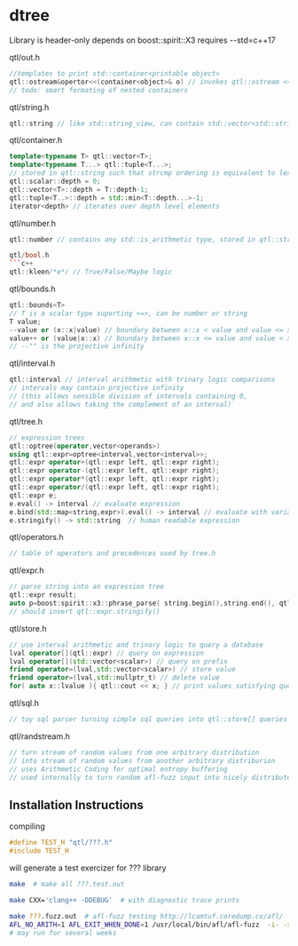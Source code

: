 # dtree

Library is header-only
depends on boost::spirit::X3
requires --std=c++17

qtl/out.h
```c++
//templates to print std::container<printable object>
qtl::ostream&opertor<<(container<object>& o) // invokes qtl::ostream << object
// todo: smart formating of nested containers
```

qtl/string.h
```c++
qtl::string // like std::string_view, can contain std::vector<std::string>, maintaining strcmp ordering
```

qtl/container.h
```c++
template<typename T> qtl::vector<T>;
template<typename T...> qtl::tuple<T...>;
// stored in qtl::string such that strcmp ordering is equivalent to lexical std::vector or std::tuple ordering
qtl::scalar::depth = 0;
qtl::vector<T>::depth = T::depth-1;
qtl::tuple<T..>::depth = std::min<T::depth...>-1;
iterator<depth> // iterates over depth level elements
```

qtl/number.h
```c++
qtl::number // contains any std::is_arithmetic type, stored in qtl::string with strcmp ordering

qtl/bool.h
```c++
qtl::kleen/*e*/ // True/False/Maybe logic
```

qtl/bounds.h
```c++
qtl::bounds<T> 
// T is a scalar type suporting <=>, can be number or string
T value;
--value or (x::x|value) // boundary between x::x < value and value <= x::x
value++ or (value|x::x) // boundary between x::x <= value and value < x::x  
// --"" is the projective infinity
```

qtl/interval.h
```c++
qtl::interval // interval arithmetic with trinary logic comparisons
// intervals may contain projective infinity
// (this allows sensible division of intervals containing 0,
// and also allows taking the complement of an interval)
```

qtl/tree.h
```c++
// expression trees 
qtl::optree(operator,vector<operands>)
using qtl::expr=optree<interval,vector<interval>>;
qtl::expr operator+(qtl::expr left, qtl::expr right);
qtl::expr operator-(qtl::expr left, qtl::expr right);
qtl::expr operator*(qtl::expr left, qtl::expr right);
qtl::expr operator/(qtl::expr left, qtl::expr right);
qtl::expr e;
e.eval() -> interval // evaluate expression 
e.bind(std::map<string,expr>).eval() -> interval // evaluate with variables bound to values
e.stringify() -> std::string  // human readable expression
```

qtl/operators.h
```c++
// table of operators and precedences used by tree.h
```

qtl/expr.h
```c++
// parse string into an expression tree
qtl::expr result;
auto p=boost:spirit::x3::phrase_parse( string.begin(),string.end(), qtl::expr_rule, boost::spirit::x3::ascii::space_type, result );
// should invert qtl::expr.stringify()
```

qtl/store.h
```c++
// use interval arithmetic and trinary logic to query a database
lval operator[](qtl::expr) // query on expression
lval operator[](std::vector<scalar>) // query on prefix
friend operator=(lval,std::vector<scalar>) // store value
friend operator=(lval,std::nullptr_t) // delete value
for( auto x::lvalue ){ qtl::cout << x; } // print values satisfying query
```

qtl/sql.h
```c++
// toy sql parser turning simple sql queries into qtl::store[] queries

```

qtl/randstream.h
```c++
// turn stream of random values from one arbitrary distribution
// into stream of random values from another arbitrary distriburion
// uses Arithmetic Coding for optimal entropy buffering
// used internally to turn random afl-fuzz input into nicely distributed tests
```

## Installation Instructions

compiling
```c++
#define TEST_H "qtl/???.h"
#include TEST_H
```
will generate a test exercizer for ??? library

```bash
make  # make all ???.test.out
```

```bash
make CXX='clang++ -DDEBUG'  # with diagnostic trace prints
```

```bash
make ???.fuzz.out  # afl-fuzz testing http://lcamtuf.coredump.cx/afl/
AFL_NO_ARITH=1 AFL_EXIT_WHEN_DONE=1 /usr/local/bin/afl/afl-fuzz  -i- -x fuzz/???.dict -o fuzz/???.out -- ./???.fuzz.out
# may run for several weeks
```

